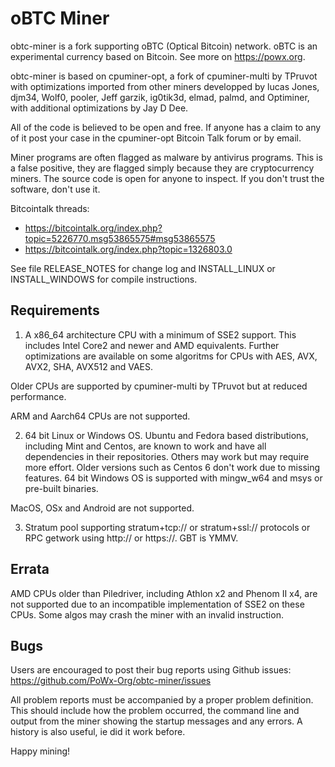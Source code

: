 oBTC Miner
==========

obtc-miner is a fork supporting oBTC (Optical Bitcoin) network.
oBTC is an experimental currency based on Bitcoin. See more on
https://powx.org.

obtc-miner is based on cpuminer-opt, a fork of cpuminer-multi by TPruvot with optimizations
imported from other miners developped by lucas Jones, djm34, Wolf0, pooler,
Jeff garzik, ig0tik3d, elmad, palmd, and Optiminer, with additional
optimizations by Jay D Dee.

All of the code is believed to be open and free. If anyone has a
claim to any of it post your case in the cpuminer-opt Bitcoin Talk forum
or by email.

Miner programs are often flagged as malware by antivirus programs. This is
a false positive, they are flagged simply because they are cryptocurrency 
miners. The source code is open for anyone to inspect. If you don't trust 
the software, don't use it.


Bitcointalk threads:

* https://bitcointalk.org/index.php?topic=5226770.msg53865575#msg53865575
* https://bitcointalk.org/index.php?topic=1326803.0


See file RELEASE_NOTES for change log and INSTALL_LINUX or INSTALL_WINDOWS
for compile instructions.

Requirements
------------

1. A x86_64 architecture CPU with a minimum of SSE2 support. This includes
Intel Core2 and newer and AMD equivalents. Further optimizations are available
on some algoritms for CPUs with AES, AVX, AVX2, SHA, AVX512 and VAES.

Older CPUs are supported by cpuminer-multi by TPruvot but at reduced
performance.

ARM and Aarch64 CPUs are not supported.

2. 64 bit Linux or Windows OS. Ubuntu and Fedora based distributions,
including Mint and Centos, are known to work and have all dependencies
in their repositories. Others may work but may require more effort. Older
versions such as Centos 6 don't work due to missing features. 
64 bit Windows OS is supported with mingw_w64 and msys or pre-built binaries.

MacOS, OSx and Android are not supported.

3. Stratum pool supporting stratum+tcp:// or stratum+ssl:// protocols or
RPC getwork using http:// or https://.
GBT is YMMV.


Errata
------

AMD CPUs older than Piledriver, including Athlon x2 and Phenom II x4, are not
supported due to an incompatible implementation of SSE2 on
these CPUs. Some algos may crash the miner with an invalid instruction.


Bugs
----

Users are encouraged to post their bug reports using Github issues:
https://github.com/PoWx-Org/obtc-miner/issues

All problem reports must be accompanied by a proper problem definition.
This should include how the problem occurred, the command line and
output from the miner showing the startup messages and any errors.
A history is also useful, ie did it work before.


Happy mining!

